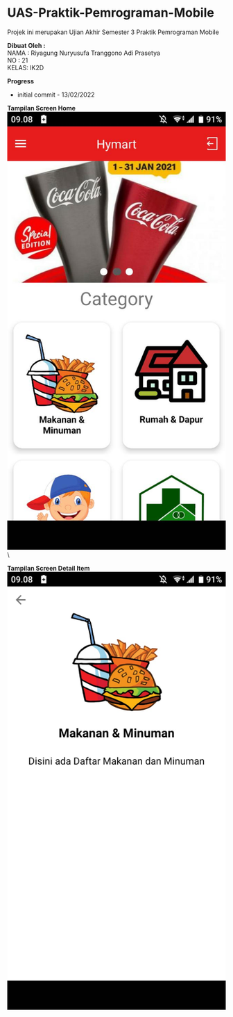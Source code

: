 # UAS-Praktik-Pemrograman-Mobile
Projek ini merupakan Ujian Akhir Semester 3 Praktik Pemrograman Mobile

**Dibuat Oleh :**\
NAMA : Riyagung Nuryusufa Tranggono Adi Prasetya\
NO   : 21\
KELAS: IK2D

**Progress**

* initial commit - 13/02/2022

**Tampilan Screen Home**\
![home](home.jpeg) \

**Tampilan Screen Detail Item**\
![detail](item_detail.jpeg)

